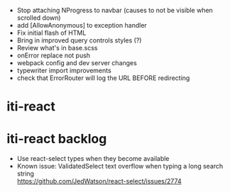 - Stop attaching NProgress to navbar (causes to not be visible when scrolled down)
- add [AllowAnonymous] to exception handler
- Fix initial flash of HTML
- Bring in improved query controls styles (?)
- Review what's in base.scss
- onError replace not push
- webpack config and dev server changes
- typewriter import improvements
- check that ErrorRouter will log the URL BEFORE redirecting

# iti-react

# iti-react backlog

- Use react-select types when they become available
- Known issue: ValidatedSelect text overflow when typing a long search string  
  https://github.com/JedWatson/react-select/issues/2774

